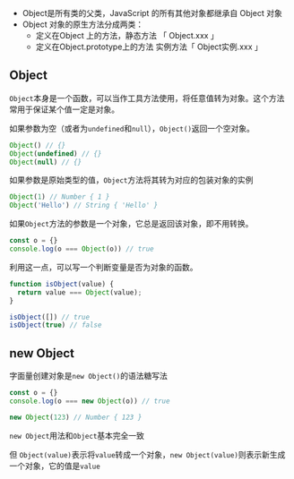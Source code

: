 - Object是所有类的父类，JavaScript 的所有其他对象都继承自 Object 对象
- Object 对象的原生方法分成两类：
  - 定义在Object 上的方法，静态方法 「 Object.xxx 」
  - 定义在Object.prototype上的方法 实例方法「 Object实例.xxx 」



## Object

`Object`本身是一个函数，可以当作工具方法使用，将任意值转为对象。这个方法常用于保证某个值一定是对象。

如果参数为空（或者为`undefined`和`null`），`Object()`返回一个空对象。

```js
Object() // {}
Object(undefined) // {}
Object(null) // {}
```

如果参数是原始类型的值，`Object`方法将其转为对应的包装对象的实例

```js
Object(1) // Number { 1 }
Object('Hello') // String { 'Hello' }
```



如果`Object`方法的参数是一个对象，它总是返回该对象，即不用转换。

```js
const o = {}
console.log(o === Object(o)) // true
```



利用这一点，可以写一个判断变量是否为对象的函数。

```js
function isObject(value) {
  return value === Object(value);
}

isObject([]) // true
isObject(true) // false
```



## new Object

字面量创建对象是`new Object()`的语法糖写法

```js
const o = {}
console.log(o === new Object(o)) // true
```

```js
new Object(123) // Number { 123 }
```

`new Object`用法和`Object`基本完全一致

但 `Object(value)`表示将`value`转成一个对象，`new Object(value)`则表示新生成一个对象，它的值是`value`

